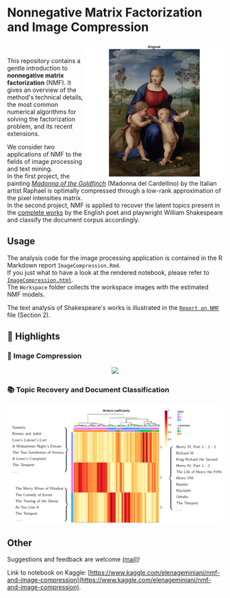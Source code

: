 # Nonnegative Matrix Factorization and Image Compression 

<img src="https://raw.githubusercontent.com/egeminiani/nmf-image-compression/master/Figures/GIF/animation.gif" align="right" width = "320"/>

<br/><br/>
This repository contains a gentle introduction to **nonnegative matrix factorization** (NMF). It gives an overview of the method's technical details, the most common numerical algorithms for solving the factorization problem, and its recent extensions.

We consider two applications of NMF to the fields of image processing and text mining. <br/>
In the first project, the painting [*Madonna of the Goldfinch*](https://en.wikipedia.org/wiki/Madonna_del_cardellino) (Madonna del Cardellino) by the Italian artist Raphael is optimally compressed through a low-rank approximation of the pixel intensities matrix. <br/> 
In the second project, NMF is applied to recover the latent topics present in the [complete works](https://www.gutenberg.org/) by the English poet and playwright William Shakespeare and classify the document corpus accordingly. 

## Usage

The analysis code for the image processing application is contained in the R Markdown report `ImageCompression.Rmd`. <br/> 
If you just what to have a look at the rendered notebook, please refer to [`ImageCompression.html`](https://htmlpreview.github.io/?https://raw.githubusercontent.com/egeminiani/nmf-image-compression/master/ImageCompression.html). <br/>
The `Workspace` folder collects the workspace images with the estimated NMF models.

The text analysis of Shakespeare's works is illustrated in the [`Report on NMF`](https://github.com/egeminiani/nmf-image-compression/blob/master/Report%20on%20NMF.pdf) file (Section 2).

## :bookmark: Highlights

### :art: Image Compression

<p align="center">
<img width="700" src="https://raw.githubusercontent.com/egeminiani/nmf-image-compression/master/Figures/Compressed_images.png">
</p>

### :books: Topic Recovery and Document Classification

<p align="center">
<img width="800" src="https://raw.githubusercontent.com/egeminiani/nmf-image-compression/master/Figures/Mixture_coefficients_heatmap.png">
</p>

## Other

Suggestions and feedback are welcome [(mail)](mailto:elenageminiani@gmail.com)!

Link to notebook on Kaggle: [https://www.kaggle.com/elenageminiani/nmf-and-image-compression](https://www.kaggle.com/elenageminiani/nmf-and-image-compression).